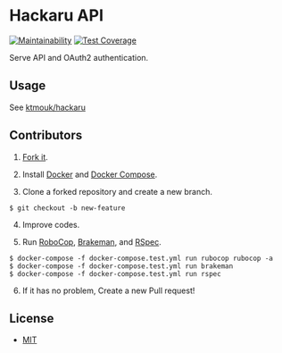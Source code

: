 # Hackaru API

[![Maintainability](https://api.codeclimate.com/v1/badges/95e37cce5262a1c83fa5/maintainability)](https://codeclimate.com/github/ktmouk/hackaru-api/maintainability)
[![Test Coverage](https://api.codeclimate.com/v1/badges/95e37cce5262a1c83fa5/test_coverage)](https://codeclimate.com/github/ktmouk/hackaru-api/test_coverage)

Serve API and OAuth2 authentication.

## Usage

See [ktmouk/hackaru](https://github.com/ktmouk/hackaru)

## Contributors

1. [Fork it](https://github.com/ktmouk/hackaru-api/fork).

2. Install [Docker](https://docs.docker.com/install/) and [Docker Compose](https://docs.docker.com/compose/install/).

3. Clone a forked repository and create a new branch.
```
$ git checkout -b new-feature
```

4. Improve codes.

5. Run [RoboCop](https://github.com/rubocop-hq/rubocop), [Brakeman](https://github.com/presidentbeef/brakeman), and [RSpec](https://github.com/rspec/rspec).
```
$ docker-compose -f docker-compose.test.yml run rubocop rubocop -a
$ docker-compose -f docker-compose.test.yml run brakeman
$ docker-compose -f docker-compose.test.yml run rspec
```

6. If it has no problem, Create a new Pull request!

## License

- [MIT](./LICENSE)
